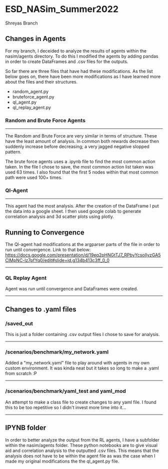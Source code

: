 # ESD_NASim_Summer2022


Shreyas Branch


## Changes in Agents

For my branch, I deceided to analyze the results of agents within the nasim/agents directory. To do this I modified the agents by adding pandas in order to create DataFrames and .csv files for the outputs. 

So far there are three files that have had these modifications. As the list below goes on, there have been more modifications as I have learned more about the files and their structures. 
 - random_agent.py
 - bruteforce_agent.py
 - ql_agent.py
 - ql_replay_agent.py


### Random and Brute Force Agents
---------
The Random and Brute Force are very similar in terms of structure. These have the least amount of analysis. In common both rewards decrease then suddenly increase before decreasing; a very jagged negative slopped pattern.

The brute force agents uses a .ipynb file to find the most common action taken. In the file I chose to save, the most common action list taken was used 63 times. I also found that the first 5 nodes within that most common path were used 100+ times. 

### Ql-Agent
-----

This agent had the most analysis. After the creation of the DataFrame I put the data into a google sheet. I then used google colab to generate correlation analysis and 3d scatter plots using plotly. 

## Running to Convergence

The Ql-agent had modifications at the argparser parts of the file in order to run until convergence. Link to that below:
https://docs.google.com/presentation/d/19eq2pHNGtTJ7_RPbyYcsolIyzGA5ClMpNC-lz7pfYq0/edit#slide=id.g134b413c3ff_0_0 


----
### QL Replay Agent

Agent was run until convergence and DataFrames were created. 

-----

## Changes to .yaml files 

### /saved_out 
This is just a folder containing .csv output files I chose to save for analysis.

------

### /scenarios/benchmark/my_network.yaml
Added a "my_network.yaml" file to play around with agents in my own custom environment. It was kinda neat but it takes so long to make a .yaml from scratch :P 

------

### /scenarios/benchmark/yaml_test and yaml_mod
An attempt to make a class file to create changes to any yaml file. I found this to be too  repetitive so I didn't invest more time into it... 

-----
## IPYNB folder

In order to better analyze the output from the RL agents, I have a subfolder within the nasim/agents folder. These python notebooks are to give visual aid and correlation analysis to the outputted .csv files. This means that the analysis does not have to be within the agent file as was the case when I made my original modifications the the ql_agent.py file. 